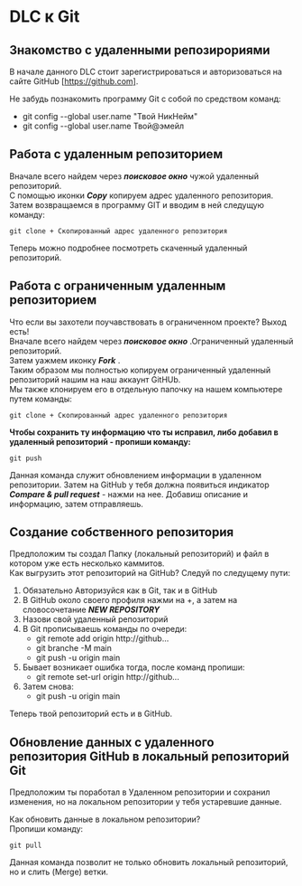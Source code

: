 # DLC к Git
## Знакомство с удаленными репозирориями
В начале данного DLC стоит зарегистрироваться и авторизоваться на сайте GitHub [https://github.com].

Не забудь познакомить программу Git с собой по средством команд:
- git config --global user.name "Твой НикНейм"
- git config --global user.name Твой@эмейл
## Работа с удаленным репозиторием
Вначале всего найдем через __*поисковое окно*__ чужой удаленный репозиторий.  
С помощью иконки __*Copy*__ копируем адрес удаленного репозитория.  
Затем возвращаемся в программу GIT и вводим в ней следущую команду:

```
git clone + Скопированный адрес удаленного репозитория
```

Теперь можно подробнее посмотреть скаченный удаленный репозиторий.
## Работа с ограниченным удаленным репозиторием
Что если вы захотели поучавствовать в ограниченном проекте?
Выход есть!  
Вначале всего найдем через __*поисковое окно*__ .Ограниченный удаленный репозиторий.  
Затем yажмем иконку  __*Fork*__ .  
Таким образом мы полностью копируем ограниченный удаленный репозиторий нашим на наш аккаунт GitHUb.  
Мы также клонируем его в отдельную папочку на нашем компьютере путем команды:

```
git clone + Скопированный адрес удаленного репозитория
```
__Чтобы сохранить ту информацию что ты исправил, либо добавил в удаленный репозиторий - пропиши команду:__

```
git push
```
Данная команда служит обновлением информации в удаленном репозитории.
Затем на GitHub у тебя должна появиться индикатор __*Compare & pull request*__ - нажми на нее.
Добавиш описание и информацию, затем отправляешь.

## Создание собственного репозитория
Предположим ты создал Папку (локальный репозиторий) и файл в котором уже есть несколько каммитов.  
Как выгрузить этот репозиторий на GitHub?
Следуй по следущему пути:  
1. Обязательно Авторизуйся как в Git, так и в GitHub
2. В GitHub около своего профиля нажми на +, а затем на словосочетание __*NEW REPOSITORY*__
3. Назови свой удаленный репозиторий
4. В Git прописываешь команды по очереди:  
    - git remote add origin http://github...
    - git branche -M main
    - git push -u origin main
5. Бывает возникает ошибка тогда, после команд пропиши:  
    - git remote set-url origin http://github...
6. Затем снова:  
    - git push -u origin main

Теперь твой репозиторий есть и в GitHub.

## Обновление данных с удаленного репозитория GitHub в локальный репозиторий Git
Предположим ты поработал в Удаленном репозитории и сохранил изменения, но на локальном репозитории у тебя устаревшие данные.

Как обновить данные в локальном репозитории?  
Пропиши команду:

```
git pull
```
Данная команда позволит не только обновить локальный репозиторий, но и слить (Merge) ветки.

